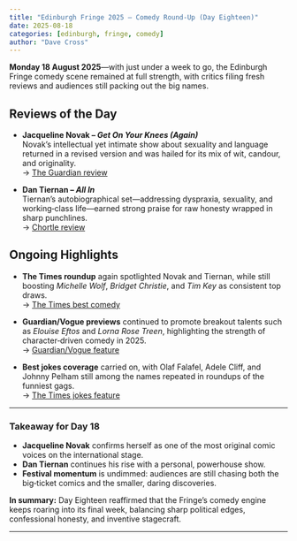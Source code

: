 ```yaml
---
title: "Edinburgh Fringe 2025 – Comedy Round‑Up (Day Eighteen)"
date: 2025-08-18
categories: [edinburgh, fringe, comedy]
author: "Dave Cross"
---
```


**Monday 18 August 2025**—with just under a week to go, the Edinburgh Fringe comedy scene remained at full strength, with critics filing fresh reviews and audiences still packing out the big names.

## Reviews of the Day

- **Jacqueline Novak – *Get On Your Knees (Again)***  
  Novak’s intellectual yet intimate show about sexuality and language returned in a revised version and was hailed for its mix of wit, candour, and originality.  
  → [The Guardian review](https://www.theguardian.com/stage/2025/aug/18/jacqueline-novak-get-on-your-knees-again-edinburgh-fringe-2025?utm_source=chatgpt.com)

- **Dan Tiernan – *All In***  
  Tiernan’s autobiographical set—addressing dyspraxia, sexuality, and working‑class life—earned strong praise for raw honesty wrapped in sharp punchlines.  
  → [Chortle review](https://www.chortle.co.uk/review/2025/08/18/dan-tiernan-all-in-edinburgh-fringe-2025?utm_source=chatgpt.com)

## Ongoing Highlights

- **The Times roundup** again spotlighted Novak and Tiernan, while still boosting *Michelle Wolf*, *Bridget Christie*, and *Tim Key* as consistent top draws.  
  → [The Times best comedy](https://www.thetimes.co.uk/article/edinburgh-fringe-festival-2025-best-comedy-shows-ranked-xzd2kjplw?utm_source=chatgpt.com)

- **Guardian/Vogue previews** continued to promote breakout talents such as *Elouise Eftos* and *Lorna Rose Treen*, highlighting the strength of character‑driven comedy in 2025.  
  → [Guardian/Vogue feature](https://www.vogue.com/article/10-standout-acts-from-2025-edinburgh-fringe-festival?utm_source=chatgpt.com)

- **Best jokes coverage** carried on, with Olaf Falafel, Adele Cliff, and Johnny Pelham still among the names repeated in roundups of the funniest gags.  
  → [The Times jokes feature](https://www.thetimes.co.uk/article/the-best-jokes-of-edinburgh-fringe-2025-xkh5qg5kb?utm_source=chatgpt.com)

---

### Takeaway for Day 18

- **Jacqueline Novak** confirms herself as one of the most original comic voices on the international stage.  
- **Dan Tiernan** continues his rise with a personal, powerhouse show.  
- **Festival momentum** is undimmed: audiences are still chasing both the big‑ticket comics and the smaller, daring discoveries.  

**In summary:** Day Eighteen reaffirmed that the Fringe’s comedy engine keeps roaring into its final week, balancing sharp political edges, confessional honesty, and inventive stagecraft.

---
